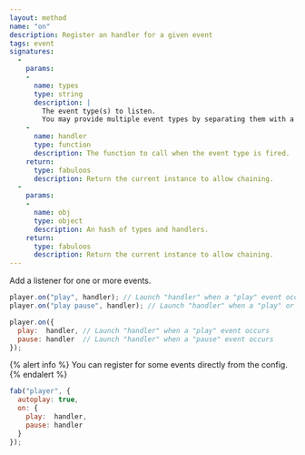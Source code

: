 ```yaml
---
layout: method
name: "on"
description: Register an handler for a given event
tags: event
signatures:
  -
    params:
    -
      name: types
      type: string
      description: |
        The event type(s) to listen.
        You may provide multiple event types by separating them with a space.
    -
      name: handler
      type: function
      description: The function to call when the event type is fired.
    return:
      type: fabuloos
      description: Return the current instance to allow chaining.
  -
    params:
    -
      name: obj
      type: object
      description: An hash of types and handlers.
    return:
      type: fabuloos
      description: Return the current instance to allow chaining.
---
```


Add a listener for one or more events.

```js
player.on("play", handler); // Launch "handler" when a "play" event occurs
player.on("play pause", handler); // Launch "handler" when a "play" or "pause" event occurs

player.on({
  play:  handler, // Launch "handler" when a "play" event occurs
  pause: handler  // Launch "handler" when a "pause" event occurs
});
```

{% alert info %}
You can register for some events directly from the config.
{% endalert %}

```js
fab("player", {
  autoplay: true,
  on: {
    play:  handler,
    pause: handler
  }
});
```